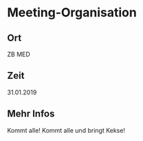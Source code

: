 # Meeting-Organisation

## Ort

ZB MED

## Zeit

31.01.2019

## Mehr Infos

Kommt alle!
Kommt alle und bringt Kekse!

